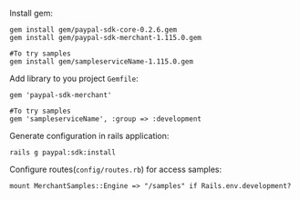 Install gem:

    gem install gem/paypal-sdk-core-0.2.6.gem
    gem install gem/paypal-sdk-merchant-1.115.0.gem
	
    #To try samples
    gem install gem/sampleserviceName-1.115.0.gem
	
Add library to you project `Gemfile`:

    gem 'paypal-sdk-merchant'

    #To try samples
    gem 'sampleserviceName', :group => :development

Generate configuration in rails application:

    rails g paypal:sdk:install

Configure routes(`config/routes.rb`) for access samples:

    mount MerchantSamples::Engine => "/samples" if Rails.env.development?
